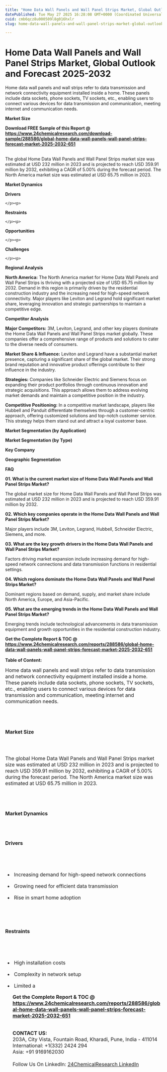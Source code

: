```yaml
---
title: "Home Data Wall Panels and Wall Panel Strips Market, Global Outlook and Forecast 2025-2032"
datePublished: Tue May 27 2025 16:28:08 GMT+0000 (Coordinated Universal Time)
cuid: cmb6qcz8u000509l8g016hxlr
slug: home-data-wall-panels-and-wall-panel-strips-market-global-outlook-and-forecast-2025-2032

---
```


# Home Data Wall Panels and Wall Panel Strips Market, Global Outlook and Forecast 2025-2032

<p>Home data wall panels and wall strips refer to data transmission and network connectivity equipment installed inside a home. These panels include data sockets, phone sockets, TV sockets, etc., enabling users to connect various devices for data transmission and communication, meeting internet and communication needs.</p><p>
<strong>Market Size</strong></p><p>
</p><div><b>Download FREE Sample of this Report @ 
            <a href="https://www.24chemicalresearch.com/download-sample/288586/global-home-data-wall-panels-wall-panel-strips-forecast-market-2025-2032-651">
            https://www.24chemicalresearch.com/download-sample/288586/global-home-data-wall-panels-wall-panel-strips-forecast-market-2025-2032-651</a></b></div><br><p>The global Home Data Wall Panels and Wall Panel Strips market size was estimated at USD 232 million in 2023 and is projected to reach USD 359.91 million by 2032, exhibiting a CAGR of 5.00% during the forecast period. The North America market size was estimated at USD 65.75 million in 2023.</p><p>
<strong>Market Dynamics</strong></p><p>
<strong>Drivers</strong></p><p>

	</p><p>
<strong>Restraints</strong></p><p>

	</p><p>
<strong>Opportunities</strong></p><p>

	</p><p>
<strong>Challenges</strong></p><p>

	</p><p>
<strong>Regional Analysis</strong></p><p>
</p><p><strong>North America:</strong> The North America market for Home Data Wall Panels and Wall Panel Strips is thriving with a projected size of USD 65.75 million by 2032. Demand in this region is primarily driven by the residential construction industry and the increasing need for high-speed network connectivity. Major players like Leviton and Legrand hold significant market share, leveraging innovation and strategic partnerships to maintain a competitive edge.</p><p>
<strong>Competitor Analysis</strong></p><p>
</p><p><strong>Major Competitors:</strong> 3M, Leviton, Legrand, and other key players dominate the Home Data Wall Panels and Wall Panel Strips market globally. These companies offer a comprehensive range of products and solutions to cater to the diverse needs of consumers.</p><p>
</p><p><strong>Market Share &amp; Influence:</strong> Leviton and Legrand have a substantial market presence, capturing a significant share of the global market. Their strong brand reputation and innovative product offerings contribute to their influence in the industry.</p><p>
</p><p><strong>Strategies:</strong> Companies like Schneider Electric and Siemens focus on expanding their product portfolios through continuous innovation and strategic acquisitions. This approach allows them to address evolving market demands and maintain a competitive position in the industry.</p><p>
</p><p><strong>Competitive Positioning:</strong> In a competitive market landscape, players like Hubbell and Panduit differentiate themselves through a customer-centric approach, offering customized solutions and top-notch customer service. This strategy helps them stand out and attract a loyal customer base.</p><p>
<strong>Market Segmentation (by Application)</strong></p><p>
</p><p>
<strong>Market Segmentation (by Type)</strong></p><p>
</p><p>
<strong>Key Company</strong></p><p>
</p><p>
<strong>Geographic Segmentation</strong></p><p>
</p><p>
<strong>FAQ</strong> </p><p>
<strong>01. What is the current market size of Home Data Wall Panels and Wall Panel Strips Market?</strong></p><p>
The global market size for Home Data Wall Panels and Wall Panel Strips was estimated at USD 232 million in 2023 and is projected to reach USD 359.91 million by 2032.</p><p>
</p><p>
</p><p>
</p><p>
<strong>02. Which key companies operate in the Home Data Wall Panels and Wall Panel Strips Market?</strong></p><p>
Major players include 3M, Leviton, Legrand, Hubbell, Schneider Electric, Siemens, and more.</p><p>
</p><p>
</p><p>
</p><p>
<strong>03. What are the key growth drivers in the Home Data Wall Panels and Wall Panel Strips Market?</strong></p><p>
Factors driving market expansion include increasing demand for high-speed network connections and data transmission functions in residential settings.</p><p>
</p><p>
</p><p>
</p><p>
<strong>04. Which regions dominate the Home Data Wall Panels and Wall Panel Strips Market?</strong></p><p>
Dominant regions based on demand, supply, and market share include North America, Europe, and Asia-Pacific.</p><p>
</p><p>
</p><p>
</p><p>
<strong>05. What are the emerging trends in the Home Data Wall Panels and Wall Panel Strips Market?</strong></p><p>
Emerging trends include technological advancements in data transmission equipment and growth opportunities in the residential construction industry.
</p>

<div><b>Get the Complete Report & TOC @ 
            <a href="https://www.24chemicalresearch.com/reports/288586/global-home-data-wall-panels-wall-panel-strips-forecast-market-2025-2032-651">
            https://www.24chemicalresearch.com/reports/288586/global-home-data-wall-panels-wall-panel-strips-forecast-market-2025-2032-651</a></b></div><br>
            <b>Table of Content:</b><p><p><span style="font-size:16px">Home data wall panels and wall strips refer to data transmission and network connectivity equipment installed inside a home. These panels include data sockets, phone sockets, TV sockets, etc., enabling users to connect various devices for data transmission and communication, meeting internet and communication needs.</span></p><br />
<br />
<h2><span style="font-size:16px"><strong>Market Size</strong></span></h2><br />
<br />
<p><span style="font-size:16px">The global Home Data Wall Panels and Wall Panel Strips market size was estimated at USD 232 million in 2023 and is projected to reach USD 359.91 million by 2032, exhibiting a CAGR of 5.00% during the forecast period. The North America market size was estimated at USD 65.75 million in 2023.</span></p><br />
<br />
<h2><span style="font-size:16px"><strong>Market Dynamics</strong></span></h2><br />
<br />
<h3><span style="font-size:16px"><strong>Drivers</strong></span></h3><br />
<br />
<ul><br />
	<li><span style="font-size:16px"> Increasing demand for high-speed network connections</span></li><br />
	<li><span style="font-size:16px"> Growing need for efficient data transmission</span></li><br />
	<li><span style="font-size:16px"> Rise in smart home adoption</span></li><br />
</ul><br />
<br />
<h3><span style="font-size:16px"><strong>Restraints</strong></span></h3><br />
<br />
<ul><br />
	<li><span style="font-size:16px"> High installation costs</span></li><br />
	<li><span style="font-size:16px"> Complexity in network setup</span></li><br />
	<li><span style="font-size:16px"> Limited a</p>

<div><b>Get the Complete Report & TOC @ 
            <a href="https://www.24chemicalresearch.com/reports/288586/global-home-data-wall-panels-wall-panel-strips-forecast-market-2025-2032-651">
            https://www.24chemicalresearch.com/reports/288586/global-home-data-wall-panels-wall-panel-strips-forecast-market-2025-2032-651</a></b></div><br>

<b>CONTACT US:</b><br>
            203A, City Vista, Fountain Road, Kharadi, Pune, India - 411014<br>
            International: +1(332) 2424 294<br>
            Asia: +91 9169162030 <br><br>
            Follow Us On LinkedIn: <a href="https://www.linkedin.com/company/24chemicalresearch/">24ChemicalResearch LinkedIn</a>